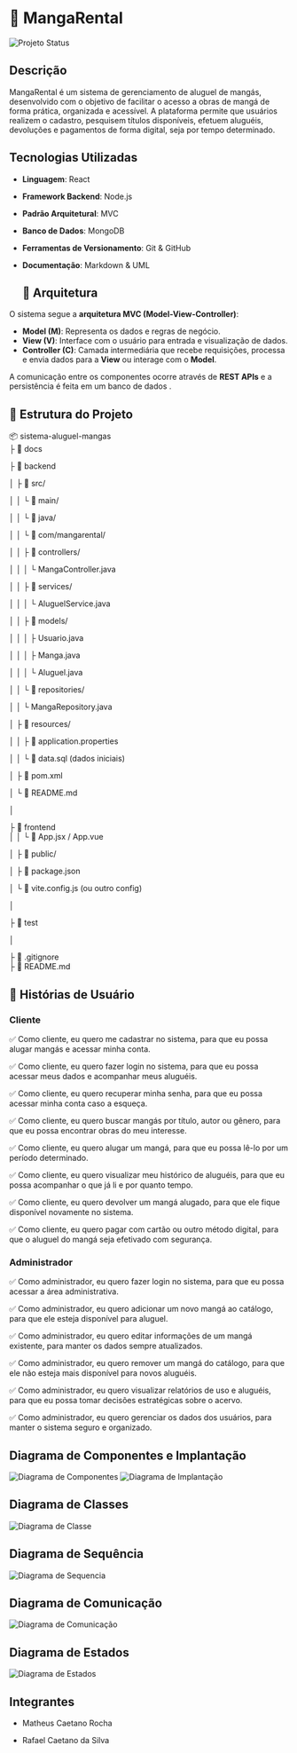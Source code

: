 # 📖 MangaRental
![Projeto Status](https://img.shields.io/badge/status-finalizado-green) 
## Descrição
MangaRental é um sistema de gerenciamento de aluguel de mangás, desenvolvido com o objetivo de facilitar o acesso a obras de mangá de forma prática, organizada e acessível. A plataforma permite que usuários realizem o cadastro, pesquisem títulos disponíveis, efetuem aluguéis, devoluções e pagamentos de forma digital, seja por tempo determinado.
## Tecnologias Utilizadas
- **Linguagem**: React  
- **Framework Backend**: Node.js 
- **Padrão Arquitetural**: MVC  
- **Banco de Dados**: MongoDB  
- **Ferramentas de Versionamento**: Git & GitHub  
- **Documentação**: Markdown & UML

  ## 🎯 Arquitetura  

O sistema segue a **arquitetura MVC (Model-View-Controller)**:  

- **Model (M)**: Representa os dados e regras de negócio.  
- **View (V)**: Interface com o usuário para entrada e visualização de dados.  
- **Controller (C)**: Camada intermediária que recebe requisições, processa e envia dados para a **View** ou interage com o **Model**.  

A comunicação entre os componentes ocorre através de **REST APIs** e a persistência é feita em um banco de dados .

## 📂 Estrutura do Projeto 

📦 sistema-aluguel-mangas  
├ 📂 docs                     

├ 📂 backend                  

│ ├ 📂 src/

│ │ └ 📂 main/

│ │     └ 📂 java/

│ │         └ 📂 com/mangarental/

│ │             ├ 📂 controllers/          

│ │             │   └ MangaController.java

│ │             ├ 📂 services/             

│ │             │   └ AluguelService.java

│ │             ├ 📂 models/               

│ │             │   ├ Usuario.java

│ │             │   ├ Manga.java

│ │             │   └ Aluguel.java

│ │             └ 📂 repositories/        

│ │                 └ MangaRepository.java

│ ├ 📂 resources/

│ │ ├ 📝 application.properties

│ │ └ 📄 data.sql (dados iniciais)

│ ├ 📝 pom.xml                  

│ └ 📝 README.md

│

├ 📂 frontend                
│ │ └ 📝 App.jsx / App.vue

│ ├ 📂 public/

│ ├ 📝 package.json

│ └ 📝 vite.config.js (ou outro config)

│

├ 📂 test                   

│

├ 📝 .gitignore             
├ 📝 README.md               

## 📌 Histórias de Usuário
### **Cliente**
✅ Como cliente, eu quero me cadastrar no sistema, para que eu possa alugar mangás e acessar minha conta.

✅ Como cliente, eu quero fazer login no sistema, para que eu possa acessar meus dados e acompanhar meus aluguéis.

✅ Como cliente, eu quero recuperar minha senha, para que eu possa acessar minha conta caso a esqueça.

✅ Como cliente, eu quero buscar mangás por título, autor ou gênero, para que eu possa encontrar obras do meu interesse.

✅ Como cliente, eu quero alugar um mangá, para que eu possa lê-lo por um período determinado.

✅ Como cliente, eu quero visualizar meu histórico de aluguéis, para que eu possa acompanhar o que já li e por quanto tempo.

✅ Como cliente, eu quero devolver um mangá alugado, para que ele fique disponível novamente no sistema.

✅ Como cliente, eu quero pagar com cartão ou outro método digital, para que o aluguel do mangá seja efetivado com segurança.

### **Administrador**
✅ Como administrador, eu quero fazer login no sistema, para que eu possa acessar a área administrativa.

✅ Como administrador, eu quero adicionar um novo mangá ao catálogo, para que ele esteja disponível para aluguel.

✅ Como administrador, eu quero editar informações de um mangá existente, para manter os dados sempre atualizados.

✅ Como administrador, eu quero remover um mangá do catálogo, para que ele não esteja mais disponível para novos aluguéis.

✅ Como administrador, eu quero visualizar relatórios de uso e aluguéis, para que eu possa tomar decisões estratégicas sobre o acervo.

✅ Como administrador, eu quero gerenciar os dados dos usuários, para manter o sistema seguro e organizado.

## Diagrama de Componentes e Implantação

![Diagrama de Componentes](./Docs/Diagrama-de-Componentes.jpeg)
![Diagrama de Implantação](./Docs/Diagrama-de-Implantação.jpeg)

## Diagrama de Classes

![Diagrama de Classe](./Docs/Diagrama-de-Classes.jpeg)

## Diagrama de Sequência

![Diagrama de Sequencia](Docs/Diagrama-de-Sequencia.png)

## Diagrama de Comunicação
![Diagrama de Comunicação](Docs/Diagrama-de-Comunicação.png)

## Diagrama de Estados

![Diagrama de Estados](Docs/Diagrama-de-Estados.png)

## Integrantes
  - Matheus Caetano Rocha

 - Rafael Caetano da Silva
